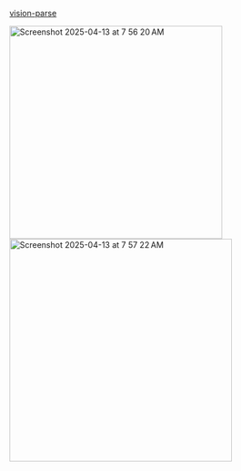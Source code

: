 [vision-parse](https://github.com/iamarunbrahma/vision-parse) 

<img width="374" alt="Screenshot 2025-04-13 at 7 56 20 AM" src="https://github.com/user-attachments/assets/49e75fc1-53d7-4fe6-a032-1d4cb98c6d72" />
<img width="391" alt="Screenshot 2025-04-13 at 7 57 22 AM" src="https://github.com/user-attachments/assets/9991e325-7bf5-4c90-b6e2-9a0e25095d72" />
